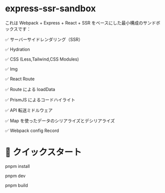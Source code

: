 # express-ssr-sandbox

これは Webpack + Express + React + SSR をベースにした最小構成のサンドボックスです：

✅ サーバーサイドレンダリング（SSR）

✅ Hydration

✅ CSS (Less,Tailwind,CSS Modules)

✅ Img

✅ React Route

✅ Route による loadData

✅ PrismJS によるコードハイライト

✅ API 転送ミドルウェア

✅ Map を使ったデータのシリアライズとデシリアライズ

✅ Webpack config Record

# 🚀 クイックスタート

pnpm install

pnpm dev

pnpm build
